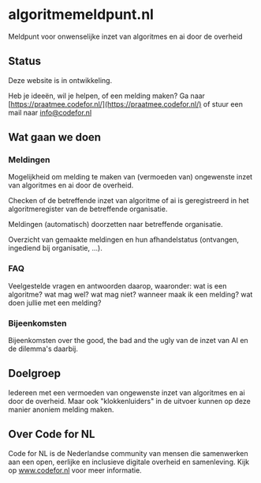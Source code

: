 # algoritmemeldpunt.nl

Meldpunt voor onwenselijke inzet van algoritmes en ai door de overheid

## Status

Deze website is in ontwikkeling.

Heb je ideeën, wil je helpen, of een melding maken? Ga naar [https://praatmee.codefor.nl/](https://praatmee.codefor.nl/) of stuur een mail naar [info@codefor.nl](info@codefor.nl)

## Wat gaan we doen

### Meldingen

Mogelijkheid om melding te maken van (vermoeden van) ongewenste inzet van algoritmes en ai door de overheid.

Checken of de betreffende inzet van algoritme of ai is geregistreerd in het algoritmeregister van de betreffende organisatie.

Meldingen (automatisch) doorzetten naar betreffende organisatie.

Overzicht van gemaakte meldingen en hun afhandelstatus (ontvangen, ingediend bij organisatie, ...).

### FAQ

Veelgestelde vragen en antwoorden daarop, waaronder: wat is een algoritme? wat mag wel? wat mag niet? wanneer maak ik een melding? wat doen jullie met een melding?

### Bijeenkomsten

Bijeenkomsten over the good, the bad and the ugly van de inzet van AI en de dilemma's daarbij.

## Doelgroep

Iedereen met een vermoeden van ongewenste inzet van algoritmes en ai door de overheid. Maar ook "klokkenluiders" in de uitvoer kunnen op deze manier anoniem melding maken.

## Over Code for NL

Code for NL is de Nederlandse community van mensen die samenwerken aan een open, eerlijke en inclusieve digitale overheid en samenleving. Kijk op www.codefor.nl voor meer informatie.
